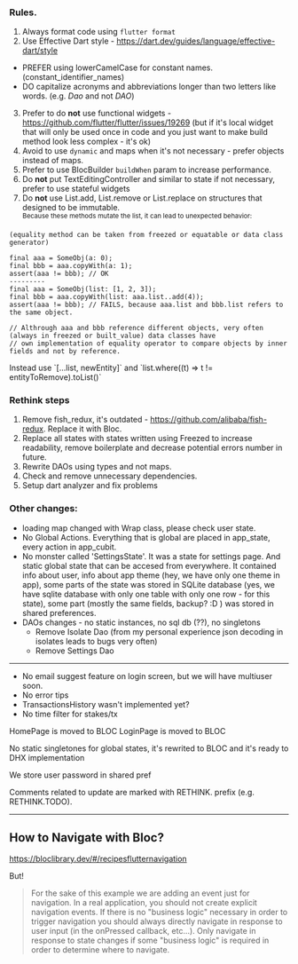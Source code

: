 ### Rules.

1. Always format code using `flutter format`
2. Use Effective Dart style - https://dart.dev/guides/language/effective-dart/style
* PREFER using lowerCamelCase for constant names. (constant_identifier_names)
* DO capitalize acronyms and abbreviations longer than two letters like words. (e.g. *Dao* and not *DAO*)
3. Prefer to do **not** use functional widgets - https://github.com/flutter/flutter/issues/19269 (but if it's local widget that will only be used once in code and you just want to make build method look less complex - it's ok)
4. Avoid to use `dynamic` and maps when it's not necessary - prefer objects instead of maps. 
5. Prefer to use BlocBuilder `buildWhen` param to increase performance.
6. Do **not** put TextEditingController and similar to state if not necessary, prefer to use stateful widgets 
7. Do **not** use List.add, List.remove or List.replace on structures that designed to be immutable.  
<sup>Because these methods mutate the list, it can lead to unexpected behavior:
```
(equality method can be taken from freezed or equatable or data class generator)

final aaa = SomeObj(a: 0);
final bbb = aaa.copyWith(a: 1);
assert(aaa != bbb); // OK
---------
final aaa = SomeObj(list: [1, 2, 3]);
final bbb = aaa.copyWith(list: aaa.list..add(4));
assert(aaa != bbb); // FAILS, because aaa.list and bbb.list refers to the same object. 

// Althrough aaa and bbb reference different objects, very often (always in freezed or built_value) data classes have 
// own implementation of equality operator to compare objects by inner fields and not by reference.
```
</sup>  
Instead use `[...list, newEntity]` and `list.where((t) => t != entityToRemove).toList()`



### Rethink steps

1. Remove fish_redux, it's outdated - https://github.com/alibaba/fish-redux. Replace it with Bloc.
2. Replace all states with states written using Freezed to increase readability, remove boilerplate and decrease potential errors number in future. 
3. Rewrite DAOs using types and not maps.
4. Check and remove unnecessary dependencies.
5. Setup dart analyzer and fix problems

### Other changes:
* loading map changed with Wrap<T> class, please check user state.
* No Global Actions. Everything that is global are placed in app_state, every action in app_cubit.
* No monster called 'SettingsState'. It was a state for settings page. And static global state that can be accesed from everywhere. It contained info about user, info about app theme (hey, we have only one theme in app), some parts of the state was stored in SQLite database (yes, we have sqlite database with only one table with only one row - for this state), some part (mostly the same fields, backup? :D ) was stored in shared preferences. 
* DAOs changes - no static instances, no sql db (??), no singletons
  * Remove Isolate Dao (from my personal experience json decoding in isolates leads to bugs very often)
  * Remove Settings Dao 

-----

* No email suggest feature on login screen, but we will have multiuser soon.
* No error tips
* TransactionsHistory wasn't implemented yet?
* No time filter for stakes/tx

HomePage is moved to BLOC
LoginPage is moved to BLOC

No static singletones for global states, it's rewrited to BLOC and it's ready to DHX implementation

We store user password in shared pref

Comments related to update are marked with RETHINK. prefix (e.g. RETHINK.TODO).

----------------------------------------------------

## How to Navigate with Bloc?

https://bloclibrary.dev/#/recipesflutternavigation

But!

> For the sake of this example we are adding an event just for navigation. In a real application, you should not create explicit navigation events. If there is no "business logic" necessary in order to trigger navigation you should always directly navigate in response to user input (in the onPressed callback, etc...). Only navigate in response to state changes if some "business logic" is required in order to determine where to navigate.